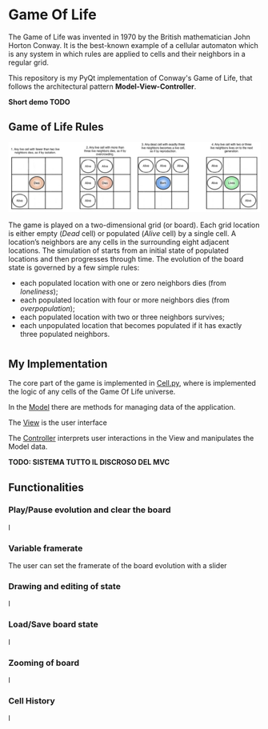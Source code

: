 # Game Of Life

The Game of Life was invented in 1970 by the British mathematician John Horton Conway. It is the best-known example of a cellular automaton which is any system in which rules are  applied to cells and their neighbors in a regular grid.

This repository is my PyQt implementation of Conway's Game of Life, that follows the architectural pattern **Model-View-Controller**. 

**Short demo TODO**

## Game of Life Rules


![Game of Life population's evolution](images/GOL.png)

The game is played on a two-dimensional grid (or board). Each grid location is either empty (*Dead* cell) or populated (*Alive* cell) by a single cell. A location’s neighbors are any cells in the surrounding eight adjacent   locations. The simulation of starts from an initial state of populated locations and then progresses through time. The evolution of the board state is governed by a few simple rules:

* each populated location with one or zero neighbors dies (from *loneliness*);
* each populated location with four or more neighbors dies (from *overpopulation*);
* each populated location with two or three neighbors survives;
* each unpopulated location that becomes populated if it has exactly three populated neighbors.

#
## My Implementation

The core part of the game is implemented in [Cell.py](Components/Cell.py), where is implemented the logic of any cells of the Game Of Life universe.

In the [Model](model.py) there are methods for managing data of the application.

The [View](view.py) is the user interface 

The [Controller](controller.py) interprets user interactions in the View and manipulates the Model data.

**TODO: SISTEMA TUTTO IL DISCROSO DEL MVC**

## Functionalities

### Play/Pause evolution and clear the board
l

### Variable framerate
The user can set the framerate of the board evolution with a slider

### Drawing and editing of state
l

### Load/Save board state
l


### Zooming of board
l

### Cell History
l
